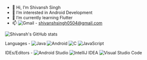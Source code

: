 - 👋 Hi, I’m Shivansh Singh 
- 👀 I’m interested in Android Development
- 🌱 I’m currently learning Flutter
- 📫 ![Gmail](https://img.shields.io/badge/Gmail-D14836?style=for-the-badge&logo=gmail&logoColor=white) - shivanshsingh0504@gmail.com 
<!-- - 💞️ I’m looking to collaborate on ... -->

![Shivansh's GitHub stats](https://github-readme-stats.vercel.app/api?username=ShivanshSinghFrosty007&show_icons=true&theme=radical)

Languages - ![Java](https://img.shields.io/badge/java-%23ED8B00.svg?style=for-the-badge&logo=java&logoColor=white) ![Android](https://img.shields.io/badge/Android-3DDC84?style=for-the-badge&logo=android&logoColor=white) ![C](https://img.shields.io/badge/c-%2300599C.svg?style=for-the-badge&logo=c&logoColor=white) ![JavaScript](https://img.shields.io/badge/javascript-%23323330.svg?style=for-the-badge&logo=javascript&logoColor=%23F7DF1E)

IDEs/Editors - ![Android Studio](https://img.shields.io/badge/Android%20Studio-3DDC84.svg?style=for-the-badge&logo=android-studio&logoColor=white) ![IntelliJ IDEA](https://img.shields.io/badge/IntelliJIDEA-000000.svg?style=for-the-badge&logo=intellij-idea&logoColor=white) ![Visual Studio Code ](https://img.shields.io/badge/Visual%20Studio%20Code-0078d7.svg?style=for-the-badge&logo=visual-studio-code&logoColor=white)

<!---
ShivanshSinghFrosty007/ShivanshSinghFrosty007 is a ✨ special ✨ repository because its `README.md` (this file) appears on your GitHub profile.
You can click the Preview link to take a look at your changes.
--->
